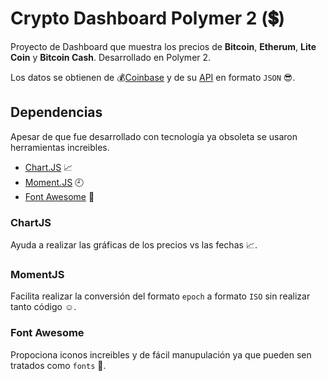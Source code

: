 
# Crypto Dashboard Polymer 2 (:heavy_dollar_sign:)

Proyecto de Dashboard que muestra los precios de **Bitcoin**, **Etherum**, **Lite Coin** y **Bitcoin Cash**. Desarrollado en Polymer 2.

Los datos se obtienen de :moneybag:[Coinbase](https://www.coinbase.com) y de su [API](https://developers.coinbase.com) en formato `JSON` :sunglasses:.

## Dependencias

Apesar de que fue desarrollado con tecnología ya obsoleta se usaron herramientas increibles.

* [Chart.JS](https://www.chartjs.org) :chart_with_upwards_trend:
* [Moment.JS](https://momentjs.com) :clock9:
* [Font Awesome](https://fontawesome.com) :rocket:

### ChartJS

Ayuda a realizar las gráficas de los precios vs las fechas :chart_with_upwards_trend:.

### MomentJS

Facilita realizar la conversión del formato `epoch` a formato `ISO` sin realizar tanto código :relaxed:.

### Font Awesome

Propociona iconos increibles y de fácil manupulación ya que pueden sen tratados como `fonts` :muscle:. 